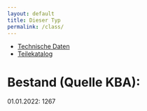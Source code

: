 ```yaml
---
layout: default
title: Dieser Typ
permalink: /class/
---
```


* [Technische Daten](http://www.7-forum.com/modelle/e38/technische_daten.php)
* [Teilekatalog](http://bmwteilekatalog24.info/bmw/P/E38/Lim/750iL%20M73/ECE/L/A/1995/09)

# Bestand (Quelle KBA):
01.01.2022: 1267

